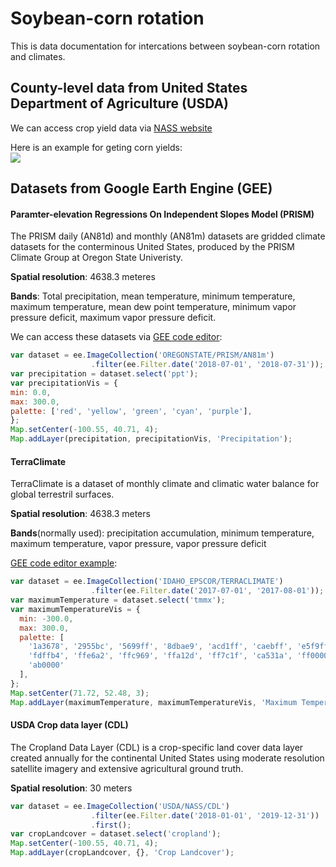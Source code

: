# Soybean-corn rotation

This is data documentation for intercations between soybean-corn rotation and climates.

## County-level data from United States Department of Agriculture (USDA)
We can access crop yield data via [NASS website](https://quickstats.nass.usda.gov/)

Here is an example for geting corn yields:  
<img src="../../master/images/NASS.png">


## Datasets from Google Earth Engine (GEE)
#### Paramter-elevation Regressions On Independent Slopes Model (PRISM)
The PRISM daily (AN81d) and monthly (AN81m) datasets are gridded climate datasets for the conterminous United States, produced by the PRISM Climate Group at Oregon State Univeristy.

__Spatial resolution__: 4638.3 meteres  

__Bands__: Total precipitation, mean temperature, minimum temperature, maximum temperature, mean dew point temperature, minimum vapor pressure deficit, maximum vapor pressure deficit. 

We can access these datasets via [GEE code editor](https://developers.google.com/earth-engine/datasets/catalog/OREGONSTATE_PRISM_AN81m#description):  
```javascript
var dataset = ee.ImageCollection('OREGONSTATE/PRISM/AN81m')
                  .filter(ee.Filter.date('2018-07-01', '2018-07-31'));
var precipitation = dataset.select('ppt');
var precipitationVis = {
min: 0.0,
max: 300.0,
palette: ['red', 'yellow', 'green', 'cyan', 'purple'],
};
Map.setCenter(-100.55, 40.71, 4);
Map.addLayer(precipitation, precipitationVis, 'Precipitation');
```

#### TerraClimate
TerraClimate is a dataset of monthly climate and climatic water balance for global terrestril surfaces. 

__Spatial resolution__: 4638.3 meters

__Bands__(normally used): precipitation accumulation, minimum temperature, maximum temperature, vapor pressure, vapor pressure deficit

[GEE code editor example](https://developers.google.com/earth-engine/datasets/catalog/IDAHO_EPSCOR_TERRACLIMATE#bands):
```javascript
var dataset = ee.ImageCollection('IDAHO_EPSCOR/TERRACLIMATE')
                  .filter(ee.Filter.date('2017-07-01', '2017-08-01'));
var maximumTemperature = dataset.select('tmmx');
var maximumTemperatureVis = {
  min: -300.0,
  max: 300.0,
  palette: [
    '1a3678', '2955bc', '5699ff', '8dbae9', 'acd1ff', 'caebff', 'e5f9ff',
    'fdffb4', 'ffe6a2', 'ffc969', 'ffa12d', 'ff7c1f', 'ca531a', 'ff0000',
    'ab0000'
  ],
};
Map.setCenter(71.72, 52.48, 3);
Map.addLayer(maximumTemperature, maximumTemperatureVis, 'Maximum Temperature');
```

#### USDA Crop data layer (CDL)
The Cropland Data Layer (CDL) is a crop-specific land cover data layer created annually for the continental United States using moderate resolution satellite imagery and extensive agricultural ground truth.

__Spatial resolution__: 30 meters
```javascript
var dataset = ee.ImageCollection('USDA/NASS/CDL')
                  .filter(ee.Filter.date('2018-01-01', '2019-12-31'))
                  .first();
var cropLandcover = dataset.select('cropland');
Map.setCenter(-100.55, 40.71, 4);
Map.addLayer(cropLandcover, {}, 'Crop Landcover');
```